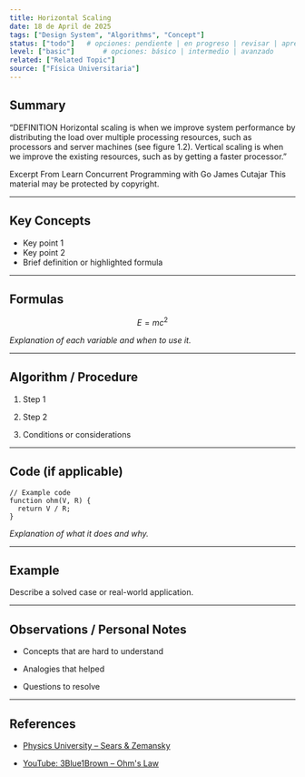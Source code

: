```yaml
---
title: Horizontal Scaling
date: 18 de April de 2025
tags: ["Design System", "Algorithms", "Concept"]
status: ["todo"]   # opciones: pendiente | en progreso | revisar | aprendido | actualizar | archivado
level: ["basic"]       # opciones: básico | intermedio | avanzado
related: ["Related Topic"]
source: ["Física Universitaria"]
---
```



## Summary
“DEFINITION Horizontal scaling is when we improve system performance by distributing the load over multiple processing resources, such as processors and server machines (see figure 1.2). Vertical scaling is when we improve the existing resources, such as by getting a faster processor.”

Excerpt From
Learn Concurrent Programming with Go
James Cutajar
This material may be protected by copyright.

---

## Key Concepts
- Key point 1
- Key point 2
- Brief definition or highlighted formula

---

## Formulas
```math
E = mc^2
````

_Explanation of each variable and when to use it._

---

## Algorithm / Procedure

1. Step 1
    
2. Step 2
    
3. Conditions or considerations
    

---

## Code (if applicable)

```language
// Example code
function ohm(V, R) {
  return V / R;
}
```

_Explanation of what it does and why._

---

## Example

Describe a solved case or real-world application.

---

## Observations / Personal Notes

- Concepts that are hard to understand
    
- Analogies that helped
    
- Questions to resolve
    

---

## References

- [Physics University – Sears & Zemansky](https://chatgpt.com/c/6800424b-70b0-8012-913d-a22c69b7eaee#)
    
- [YouTube: 3Blue1Brown – Ohm's Law](https://chatgpt.com/c/6800424b-70b0-8012-913d-a22c69b7eaee#)